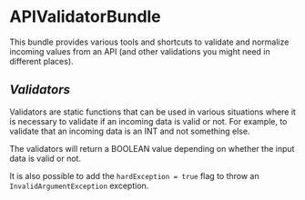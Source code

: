 # APIValidatorBundle

This bundle provides various tools and shortcuts to validate and normalize incoming values from an API (and other validations you might need in different places).

## _Validators_

Validators are static functions that can be used in various situations where it is necessary to validate if an incoming data is valid or not. For example, to validate that an incoming data is an INT and not something else.

The validators will return a BOOLEAN value depending on whether the input data is valid or not.

It is also possible to add the `hardException = true` flag to throw an `InvalidArgumentException` exception.